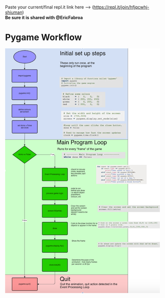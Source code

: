 Paste your current/final repl.it link here --> (https://repl.it/join/hfjqcwhj-shiuman)  
**Be sure it is shared with @EricFabroa**

# Pygame Workflow
![PygameLoop.png](PygameLoop.png)
